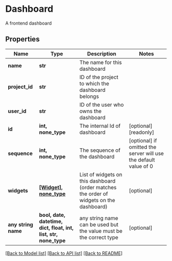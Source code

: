 # Dashboard

A frontend dashboard

## Properties
Name | Type | Description | Notes
------------ | ------------- | ------------- | -------------
**name** | **str** | The name for this dashboard | 
**project_id** | **str** | ID of the project to which the dashboard belongs | 
**user_id** | **str** | ID of the user who owns the dashboard | 
**id** | **int, none_type** | The internal Id of dashboard | [optional] [readonly] 
**sequence** | **int, none_type** | The sequence of the dashboard | [optional]  if omitted the server will use the default value of 0
**widgets** | [**[Widget], none_type**](Widget.md) | List of widgets on this dashboard (order matches the order of widgets on the dashboard) | [optional] 
**any string name** | **bool, date, datetime, dict, float, int, list, str, none_type** | any string name can be used but the value must be the correct type | [optional]

[[Back to Model list]](../README.md#documentation-for-models) [[Back to API list]](../README.md#documentation-for-api-endpoints) [[Back to README]](../README.md)



